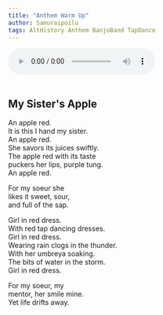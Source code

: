 ```yaml
---
title: "Anthem Warm Up"
author: Samuraipoilu
tags: AltHistory Anthem BanjoBand TapDance
---
```

<audio controls>
  <source src="https://lwflouisa.github.io/OwnTune/audio/ABondStrongerThanGunsAnd%20Canons_rewritten_2.mp3" type="audio/mp3">
Your browser does not support the audio element.
</audio><br /><br />

## My Sister's Apple
An apple red.<br />
It is this I hand my sister.<br />
An apple red.<br />
She savors its juices swiftly.<br />
The apple red with its taste<br />
puckers her lips, purple tung.<br />
An apple red.

For my soeur she<br />
likes it sweet, sour,<br />
and full of the sap.

Girl in red dress.<br />
With red tap dancing dresses.<br />
Girl in red dress.<br />
Wearing rain clogs in the thunder.<br />
With her umbreya soaking.<br />
The bits of water in the storm.<br />
Girl in red dress.

For my soeur, my<br />
mentor, her smile mine.<br />
Yet life drifts away.
